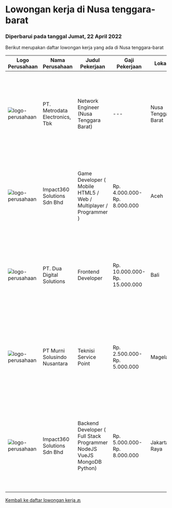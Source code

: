 
  # Lowongan kerja di Nusa tenggara-barat

  ### Diperbarui pada tanggal Jumat, 22 April 2022

  Berikut merupakan daftar lowongan kerja yang ada di Nusa tenggara-barat

  |Logo Perusahaan | Nama Perusahaan | Judul Pekerjaan | Gaji Pekerjaan | Lokasi | Deskripsi | Tanggal diunggah | Pranala |
  | -------------- | --------------- | --------------- | --------- | --------- | -------------- | ------- | ----------- |
  |![logo-perusahaan](https://image-service-cdn.seek.com.au/0d75518309b56a3cff39daa569b0ba02cc7a22f2/ee4dce1061f3f616224767ad58cb2fc751b8d2dc)|PT. Metrodata Electronics, Tbk|Network Engineer (Nusa Tenggara Barat)|---|Nusa Tenggara Barat|Personal Qualification: Minimum of Diplome-3 Degree in computer science or related field Minimum 3 (three) years relevant experience will be required...|Kamis, 21 April 2022|https://www.jobstreet.co.id/id/job/network-engineer-nusa-tenggara-barat-3863231?token=0~130eebf7-a794-45b8-a251-39638f4f0d08&sectionRank=1&jobId=jobstreet-id-job-3863231|
|![logo-perusahaan](https://image-service-cdn.seek.com.au/06b729438205195a03d4bcec08ce1ddd5d9c1576/ee4dce1061f3f616224767ad58cb2fc751b8d2dc)|Impact360 Solutions Sdn Bhd|Game Developer ( Mobile HTML5 / Web / Multiplayer / Programmer )|Rp. 4.000.000-Rp. 8.000.000|Aceh|We are hiring remote HTML5 game developers from all parts of Indonesia. If you have real experience building HTML5 games or applications, you're...|Senin, 18 April 2022|https://www.jobstreet.co.id/id/job/game-developer-mobile-html5-web-multiplayer-programmer-4909081/origin/my?token=0~130eebf7-a794-45b8-a251-39638f4f0d08&sectionRank=2&jobId=jobstreet-my-job-4909081|
|![logo-perusahaan](https://image-service-cdn.seek.com.au/0638cd50f0312ef2e7a06e1345329bde78c1e918/ee4dce1061f3f616224767ad58cb2fc751b8d2dc)|PT. Dua Digital Solutions|Frontend Developer|Rp. 10.000.000-Rp. 15.000.000|Bali|Hello tech Indonesia,We hiring a new Frontend Developer to our team. If the questions below resonates with you, maybe you are the one we're looking...|Kamis, 14 April 2022|https://www.jobstreet.co.id/id/job/frontend-developer-3844458?token=0~130eebf7-a794-45b8-a251-39638f4f0d08&sectionRank=3&jobId=jobstreet-id-job-3844458|
|![logo-perusahaan](https://image-service-cdn.seek.com.au/42c86a8b105a4a61207d17e926339b1f85f7baa5/ee4dce1061f3f616224767ad58cb2fc751b8d2dc)|PT Murni Solusindo Nusantara|Teknisi Service Point|Rp. 2.500.000-Rp. 5.000.000|Magelang|DESKRIPSI PEKERJAAN: Melakukan PM (Preventive Maintenance) dan CM (Corrective Maintenance) ke customer sesuai dengan SLA yang sudah ditetapkan....|Selasa, 29 Maret 2022|https://www.jobstreet.co.id/id/job/teknisi-service-point-3836340?token=0~130eebf7-a794-45b8-a251-39638f4f0d08&sectionRank=4&jobId=jobstreet-id-job-3836340|
|![logo-perusahaan](https://image-service-cdn.seek.com.au/f3e505b4d9da682a6f4f311bd59ccfe97c6d80cd/ee4dce1061f3f616224767ad58cb2fc751b8d2dc)|Impact360 Solutions Sdn Bhd|Backend Developer ( Full Stack Programmer NodeJS VueJS MongoDB Python)|Rp. 5.000.000-Rp. 8.000.000|Jakarta Raya|Requirements: Has done a few projects around MongoDB + Express + VueJS + NodeJS (MEVN) Understands how to create NodeJS + MongoDB + JWT authentication...|Kamis, 24 Maret 2022|https://www.jobstreet.co.id/id/job/backend-developer-full-stack-programmer-nodejs-vuejs-mongodb-python-4845507/origin/my?token=0~130eebf7-a794-45b8-a251-39638f4f0d08&sectionRank=5&jobId=jobstreet-my-job-4845507|


  [Kembali ke daftar lowongan kerja 🔙](../README.md#daftar-lowongan-kerja)
  